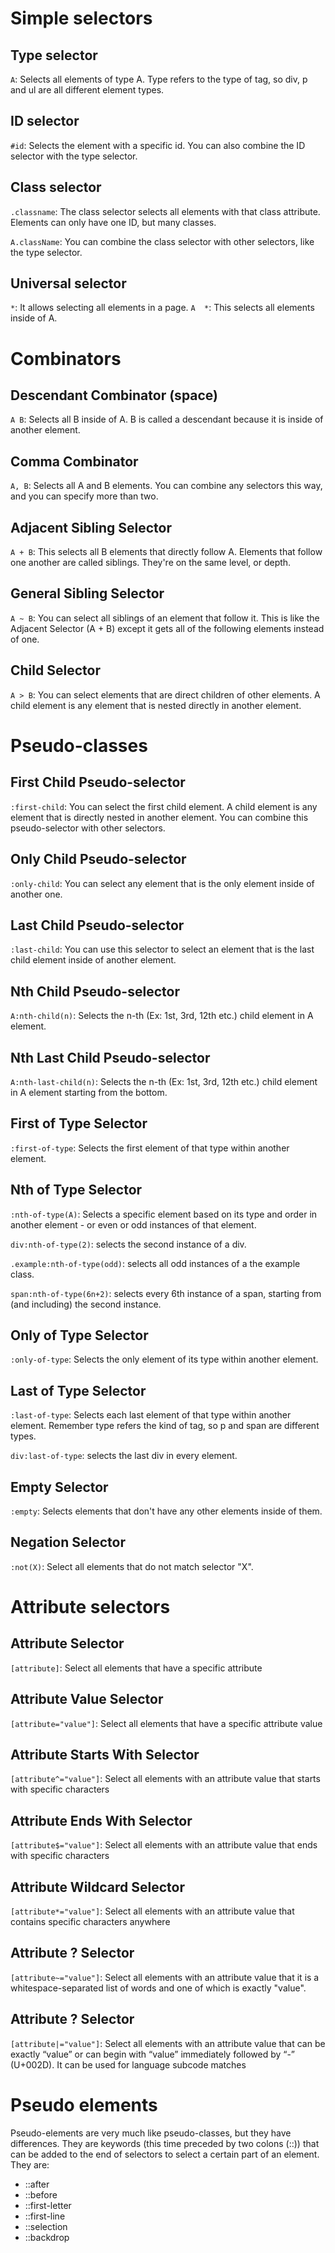 # Simple selectors 

## Type selector
`A`: Selects all elements of type A. Type refers to the type of tag, so div, p and ul are all different element types.

## ID selector
`#id`: Selects the element with a specific id. You can also combine the ID selector with the type selector.

## Class selector
`.classname`: The class selector selects all elements with that class attribute. Elements can only have one ID, but many classes.

`A.className`: You can combine the class selector with other selectors, like the type selector.

## Universal selector
`*`: It allows selecting all elements in a page.
`A  *`: This selects all elements inside of A.

# Combinators

## Descendant Combinator (space)
`A B`: Selects all B inside of A. B is called a descendant because it is inside of another element.

## Comma Combinator
`A, B`: Selects all A and B elements. You can combine any selectors this way, and you can specify more than two.

## Adjacent Sibling Selector
`A + B`: This selects all B elements that directly follow A. Elements that follow one another are called siblings. They're on the same level, or depth.

## General Sibling Selector
`A ~ B`: You can select all siblings of an element that follow it. This is like the Adjacent Selector (A + B) except it gets all of the following elements instead of one.

## Child Selector
`A > B`: You can select elements that are direct children of other elements. A child element is any element that is nested directly in another element.

# Pseudo-classes

## First Child Pseudo-selector
`:first-child`: You can select the first child element. A child element is any element that is directly nested in another element. You can combine this pseudo-selector with other selectors.

## Only Child Pseudo-selector
`:only-child`: You can select any element that is the only element inside of another one.

## Last Child Pseudo-selector
`:last-child`: You can use this selector to select an element that is the last child element inside of another element.

## Nth Child Pseudo-selector
`A:nth-child(n)`: Selects the n-th (Ex: 1st, 3rd, 12th etc.) child element in A element.

## Nth Last Child Pseudo-selector
`A:nth-last-child(n)`: Selects the n-th (Ex: 1st, 3rd, 12th etc.) child element in A element starting from the bottom.

## First of Type Selector
`:first-of-type`: Selects the first element of that type within another element.

## Nth of Type Selector
`:nth-of-type(A)`: Selects a specific element based on its type and order in another element - or even or odd instances of that element.

`div:nth-of-type(2)`: selects the second instance of a div.

`.example:nth-of-type(odd)`: selects all odd instances of a the example class.

`span:nth-of-type(6n+2)`: selects every 6th instance of a span, starting from (and including) the second instance.

## Only of Type Selector
`:only-of-type`: Selects the only element of its type within another element.

## Last of Type Selector
`:last-of-type`: Selects each last element of that type within another element. Remember type refers the kind of tag, so p and span are different types. 

`div:last-of-type`: selects the last div in every element.

## Empty Selector
`:empty`: Selects elements that don't have any other elements inside of them.

## Negation Selector
`:not(X)`: Select all elements that do not match selector "X".

# Attribute selectors

## Attribute Selector
`[attribute]`: Select all elements that have a specific attribute

## Attribute Value Selector
`[attribute="value"]`: Select all elements that have a specific attribute value

## Attribute Starts With Selector
`[attribute^="value"]`: Select all elements with an attribute value that starts with specific characters

## Attribute Ends With Selector
`[attribute$="value"]`: Select all elements with an attribute value that ends with specific characters

## Attribute Wildcard Selector
`[attribute*="value"]`: Select all elements with an attribute value that contains specific characters anywhere

## Attribute ? Selector
`[attribute~="value"]`: Select all elements with an attribute value that it is a whitespace-separated list of words and one of which is exactly "value".

## Attribute ? Selector
`[attribute|="value"]`: Select all elements with an attribute value that can be exactly “value” or can begin with “value” immediately followed by “-” (U+002D). It can be used for language subcode matches

# Pseudo elements
Pseudo-elements are very much like pseudo-classes, but they have differences. They are keywords (this time preceded by two colons (::)) that can be added to the end of selectors to select a certain part of an element. They are:
- ::after
- ::before
- ::first-letter
- ::first-line
- ::selection
- ::backdrop
